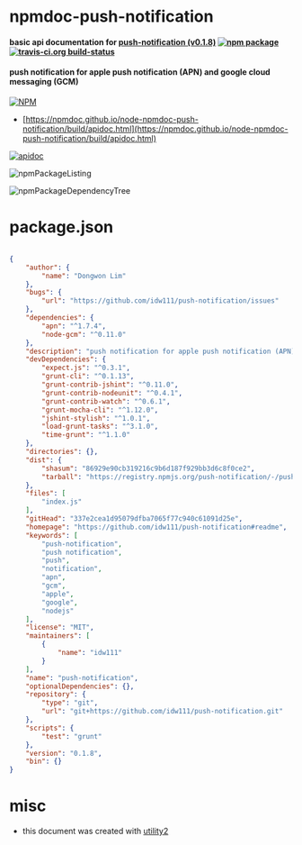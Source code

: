 # npmdoc-push-notification

#### basic api documentation for  [push-notification (v0.1.8)](https://github.com/idw111/push-notification#readme)  [![npm package](https://img.shields.io/npm/v/npmdoc-push-notification.svg?style=flat-square)](https://www.npmjs.org/package/npmdoc-push-notification) [![travis-ci.org build-status](https://api.travis-ci.org/npmdoc/node-npmdoc-push-notification.svg)](https://travis-ci.org/npmdoc/node-npmdoc-push-notification)

#### push notification for apple push notification (APN) and google cloud messaging (GCM)

[![NPM](https://nodei.co/npm/push-notification.png?downloads=true&downloadRank=true&stars=true)](https://www.npmjs.com/package/push-notification)

- [https://npmdoc.github.io/node-npmdoc-push-notification/build/apidoc.html](https://npmdoc.github.io/node-npmdoc-push-notification/build/apidoc.html)

[![apidoc](https://npmdoc.github.io/node-npmdoc-push-notification/build/screenCapture.buildCi.browser.%252Ftmp%252Fbuild%252Fapidoc.html.png)](https://npmdoc.github.io/node-npmdoc-push-notification/build/apidoc.html)

![npmPackageListing](https://npmdoc.github.io/node-npmdoc-push-notification/build/screenCapture.npmPackageListing.svg)

![npmPackageDependencyTree](https://npmdoc.github.io/node-npmdoc-push-notification/build/screenCapture.npmPackageDependencyTree.svg)



# package.json

```json

{
    "author": {
        "name": "Dongwon Lim"
    },
    "bugs": {
        "url": "https://github.com/idw111/push-notification/issues"
    },
    "dependencies": {
        "apn": "^1.7.4",
        "node-gcm": "^0.11.0"
    },
    "description": "push notification for apple push notification (APN) and google cloud messaging (GCM)",
    "devDependencies": {
        "expect.js": "^0.3.1",
        "grunt-cli": "^0.1.13",
        "grunt-contrib-jshint": "^0.11.0",
        "grunt-contrib-nodeunit": "^0.4.1",
        "grunt-contrib-watch": "^0.6.1",
        "grunt-mocha-cli": "^1.12.0",
        "jshint-stylish": "^1.0.1",
        "load-grunt-tasks": "^3.1.0",
        "time-grunt": "^1.1.0"
    },
    "directories": {},
    "dist": {
        "shasum": "86929e90cb319216c9b6d187f929bb3d6c8f0ce2",
        "tarball": "https://registry.npmjs.org/push-notification/-/push-notification-0.1.8.tgz"
    },
    "files": [
        "index.js"
    ],
    "gitHead": "337e2cea1d95079dfba7065f77c940c61091d25e",
    "homepage": "https://github.com/idw111/push-notification#readme",
    "keywords": [
        "push-notification",
        "push notification",
        "push",
        "notification",
        "apn",
        "gcm",
        "apple",
        "google",
        "nodejs"
    ],
    "license": "MIT",
    "maintainers": [
        {
            "name": "idw111"
        }
    ],
    "name": "push-notification",
    "optionalDependencies": {},
    "repository": {
        "type": "git",
        "url": "git+https://github.com/idw111/push-notification.git"
    },
    "scripts": {
        "test": "grunt"
    },
    "version": "0.1.8",
    "bin": {}
}
```



# misc
- this document was created with [utility2](https://github.com/kaizhu256/node-utility2)
